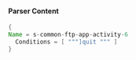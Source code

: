 #### Parser Content
```Java
{
Name = s-common-ftp-app-activity-6
  Conditions = [ """]quit """ ]
}
```